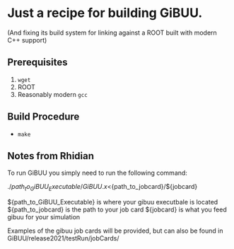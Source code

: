 # Just a recipe for building GiBUU.

(And fixing its build system for linking against a ROOT built with modern C++ support)

## Prerequisites
1. `wget`
2. ROOT
3. Reasonably modern `gcc`

## Build Procedure
* `make`

## Notes from Rhidian

To run GiBUU you simply need to run the following command:

./${path_to_GiBUU_Executable}/GiBUU.x <${path_to_jobcard}/${jobcard}

${path_to_GiBUU_Executable} is where your gibuu executbale is located
${path_to_jobcard} is the path to your job card
${jobcard} is what you feed gibuu for your simulation

Examples of the gibuu job cards will be provided, but can also be found in GiBUU/release2021/testRun/jobCards/ 
